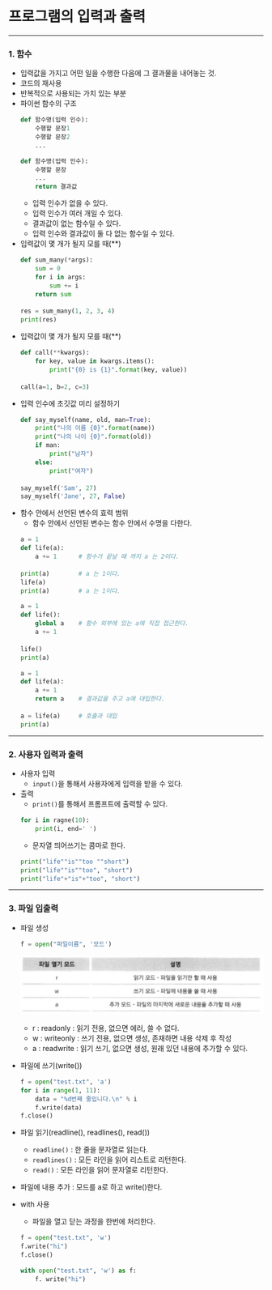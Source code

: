 # 프로그램의 입력과 출력

-----

### 1. 함수

- 입력값을 가지고 어떤 일을 수행한 다음에 그 결과물을 내어놓는 것.
- 코드의 재사용
- 반복적으로 사용되는 가치 있는 부분
- 파이썬 함수의 구조
    ```python
    def 함수명(입력 인수):
        수행할 문장1
        수행할 문장2
        ...
    ```
    ```python
    def 함수명(입력 인수):
        수행할 문장
        ...
        return 결과값
    ```
    - 입력 인수가 없을 수 있다.
    - 입력 인수가 여러 개일 수 있다.
    - 결과값이 없는 함수일 수 있다.
    - 입력 인수와 결과값이 둘 다 없는 함수일 수 있다.
- 입력값이 몇 개가 될지 모를 때(\*\*)
    ```python
    def sum_many(*args):
        sum = 0
        for i in args:
            sum += i
        return sum

    res = sum_many(1, 2, 3, 4)
    print(res)
    ```
- 입력값이 몇 개가 될지 모를 때(\*\*)
    ```python
    def call(**kwargs):
        for key, value in kwargs.items():
            print("{0} is {1}".format(key, value))

    call(a=1, b=2, c=3)
    ```
- 입력 인수에 초깃값 미리 설정하기
    ```python
    def say_myself(name, old, man=True):
        print("나의 이름 {0}".format(name))
        print("나의 나이 {0}".format(old))
        if man:
            print("남자")
        else:
            print("여자")
    
    say_myself('Sam', 27)
    say_myself('Jane', 27, False)
    ```
- 함수 안에서 선언된 변수의 효력 범위
    - 함수 안에서 선언된 변수는 함수 안에서 수명을 다한다.
    ```python
    a = 1
    def life(a):
        a += 1      # 함수가 끝날 때 까지 a 는 2이다.

    print(a)        # a 는 1이다.
    life(a)
    print(a)        # a 는 1이다.
    ```
    ```python
    a = 1
    def life():
        global a    # 함수 외부에 있는 a에 직접 접근한다.
        a += 1
    
    life()
    print(a)
    ```
    ```python
    a = 1
    def life(a):
        a += 1
        return a    # 결과값을 주고 a에 대입한다.
    
    a = life(a)     # 호출과 대입
    print(a)
    ```

-----

### 2. 사용자 입력과 출력

- 사용자 입력
    - `input()`을 통해서 사용자에게 입력을 받을 수 있다.
- 출력
    - `print()`를 통해서 프롬프트에 출력할 수 있다.
    ```python
    for i in ragne(10):
        print(i, end=' ')
    ```
    - 문자열 띄어쓰기는 콤마로 한다.
    ```python
    print("life""is""too ""short")
    print("life""is""too", "short")
    print("life"+"is"+"too", "short")
    ```

-----

### 3. 파일 입출력

- 파일 생성
    ```python
    f = open("파일이름", '모드')
    ```

    ![filemode](../images/filemode.PNG)
    - r : readonly  : 읽기 전용, 없으면 에러, 쓸 수 없다.
    - w : writeonly : 쓰기 전용, 없으면 생성, 존재하면 내용 삭제 후 작성
    - a : readwrite : 읽기 쓰기, 없으면 생성, 원래 있던 내용에 추가할 수 있다.
- 파일에 쓰기(write())
    ```python
    f = open("test.txt", 'a')
    for i in range(1, 11):
        data = "%d번째 줄입니다.\n" % i
        f.write(data)
    f.close()
    ```
- 파일 읽기(readline(), readlines(), read())
    - `readline()` : 한 줄을 문자열로 읽는다.
    - `readlines()` : 모든 라인을 읽어 리스트로 리턴한다.
    - `read()` : 모든 라인을 읽어 문자열로 리턴한다.
- 파일에 내용 추가 : 모드를 a로 하고 write()한다.
- with 사용
    - 파일을 열고 닫는 과정을 한번에 처리한다.
    ```python
    f = open("test.txt", 'w')
    f.write("hi")
    f.close()
    ```
    ```python
    with open("test.txt", 'w') as f:
        f. write("hi")
    ```